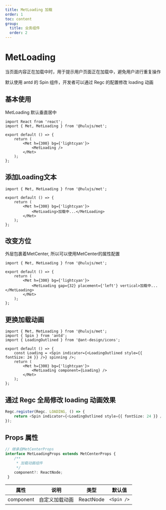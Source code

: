 ```yaml
---
title: MetLoading 加载
order: 1
toc: content
group:
  title: 业务组件
  order: 2
---
```


# MetLoading

当页面内容正在加载中时，用于提示用户页面正在加载中，避免用户进行重复操作

默认使用 antd 的 Spin 组件，开发者可以通过 Regc 的配置修改 loading 动画

## 基本使用

MetLoading 默认垂直居中

```tsx
import React from 'react';
import { Met, MetLoading } from '@hulujs/met';

export default () => {
    return (
        <Met h={300} bg={'lightcyan'}>
            <MetLoading />
        </Met>
    );
};

```

## 添加Loading文本

```tsx
import { Met, MetLoading } from '@hulujs/met';

export default () => {
    return (
        <Met h={300} bg={'lightcyan'}>
            <MetLoading>加载中...</MetLoading>
        </Met>
    );
};

```

## 改变方位

外层包裹着MetCenter, 所以可以使用MetCenter的属性配置

```tsx
import { Met, MetLoading } from '@hulujs/met';

export default () => {
    return (
        <Met h={300} bg={'lightcyan'}>
            <MetLoading gap={32} placement={'left'} vertical>加载中...</MetLoading>
        </Met>
    );
};
```

## 更换加载动画

```tsx
import { Met, MetLoading } from '@hulujs/met';
import { Spin } from 'antd';
import { LoadingOutlined } from '@ant-design/icons';

export default () => {
    const Loading = <Spin indicator={<LoadingOutlined style={{ fontSize: 24 }} />} spinning />;
    return (
        <Met h={300} bg={'lightcyan'}>
            <MetLoading component={Loading} />
        </Met>
    );
};
```

## 通过 Regc 全局修改 loading 动画效果

```ts
Regc.register(Regc. LOADING, () => {
    return <Spin indicator={<LoadingOutlined style={{ fontSize: 24 }} />} spinning />
}); 
```

## Props 属性

```ts
// 继承自MetCenterProps
interface MetLoadingProps extends MetCenterProps {
    /**
     * 加载动画组件
     */
    component?: ReactNode;
 }
```

| 属性 | 说明 | 类型 | 默认值 |
| --- | --- | --- | --- |
| component | 自定义加载动画 | ReactNode | `<Spin />` |
